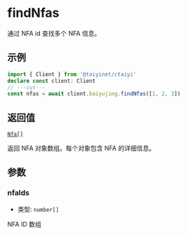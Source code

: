 # findNfas

通过 NFA id 查找多个 NFA 信息。

## 示例

```ts twoslash
import { Client } from '@taiyinet/ctaiyi'
declare const client: Client
// ---cut---
const nfas = await client.baiyujing.findNfas([1, 2, 3])
```

## 返回值

[`Nfa[]`](/guide/types#nfa)

返回 NFA 对象数组。每个对象包含 NFA 的详细信息。

## 参数

### nfaIds

- 类型: `number[]`

NFA ID 数组
